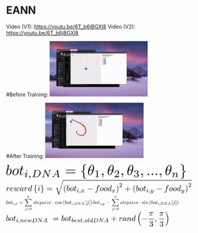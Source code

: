 # EANN

Video (V1): https://youtu.be/6T_b6jBGXl8
Video (V2): https://youtu.be/6T_b6jBGXl8


#Before Training:
<img src="assets/pre.gif" height="150px"/>

#After Training:
<img src="assets/post.gif" height="150px"/>



<img src="assets/equations/dna.png" height="40px"/>
<img src="assets/equations/reward.png" height="40px"/>
<img src="assets/equations/x.png" height="40px"/>
<img src="assets/equations/y.png" height="40px"/>
<img src="assets/equations/new.png" height="40px"/>
